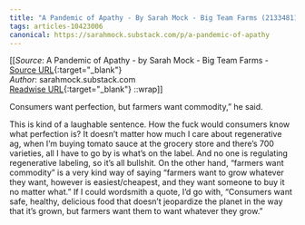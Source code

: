 ```yaml
---
title: "A Pandemic of Apathy - By Sarah Mock - Big Team Farms (213348119)"
tags: articles-10423006
canonical: https://sarahmock.substack.com/p/a-pandemic-of-apathy
---
```


[[_Source_: A Pandemic of Apathy - by Sarah Mock - Big Team Farms - [Source URL](https://sarahmock.substack.com/p/a-pandemic-of-apathy){:target="_blank"}<br>
_Author_: sarahmock.substack.com<br>
[Readwise URL](https://readwise.io/open/213348119){:target="_blank"}
::wrap]]

Consumers want perfection, but farmers want commodity,” he said.

This is kind of a laughable sentence. How the fuck would consumers know what perfection is? It doesn’t matter how much I care about regenerative ag, when I’m buying tomato sauce at the grocery store and there’s 700 varieties, all I have to go by is what’s on the label. And no one is regulating regenerative labeling, so it’s all bullshit. On the other hand, “farmers want commodity” is a very kind way of saying “farmers want to grow whatever they want, however is easiest/cheapest, and they want someone to buy it no matter what.” If I could wordsmith a quote, I’d go with, “Consumers want safe, healthy, delicious food that doesn’t jeopardize the planet in the way that it’s grown, but farmers want them to want whatever they grow.”
